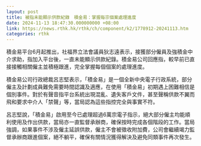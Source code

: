 ```yaml
---
layout: post
title: 被指未能顯示供款紀錄　積金易：掌握每宗個案處理進度
date: 2024-11-13 18:47:30.000000000 +08:00
link: https://news.rthk.hk/rthk/ch/component/k2/1778912-20241113.htm
categories: rthk
---
```


積金易平台6月起推出，社福界立法會議員狄志遠表示，接獲部分僱員及強積金中介求助，指加入平台後，一直未能顯示供款紀錄。積金易公司回應指，較早前已直接接觸相關僱主並積極跟進，完全掌握每個個案的處理進度。

積金易公司行政總裁呂志堅表示，「積金易」是一個全新中央電子行政系統，部分僱主及計劃成員難免需要時間認識及適應，在使用「積金易」初期遇上困難相信是個別事件。對於有聲音指平台系統出現混亂、遺失客戶文件，甚至聲稱供款不翼而飛和要求中介人「禁聲」等，當局認為這些指控完全與事實不符。

呂志堅說，「積金易」啟用至今已處理超過6萬宗電子指示，絕大部分僱主均能順利使用及作出供款，當局亦一直監督承辦商，確保按時完成各個階段的工作。當局強調，如果事件不涉及僱主延誤供款，僱主不會被徵收附加費，公司會繼續竭力監督承辦商跟進個案，絕不躺平，確保有關情況獲得解決及避免同類事件再次發生。
